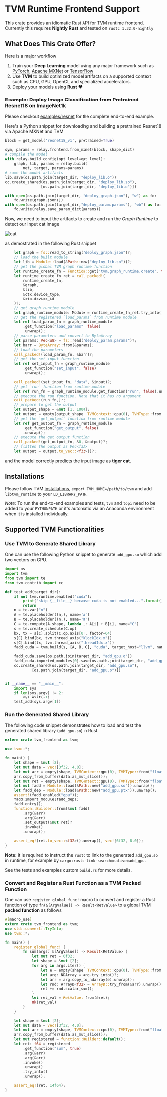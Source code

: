 <!--- Licensed to the Apache Software Foundation (ASF) under one -->
<!--- or more contributor license agreements.  See the NOTICE file -->
<!--- distributed with this work for additional information -->
<!--- regarding copyright ownership.  The ASF licenses this file -->
<!--- to you under the Apache License, Version 2.0 (the -->
<!--- "License"); you may not use this file except in compliance -->
<!--- with the License.  You may obtain a copy of the License at -->

<!---   http://www.apache.org/licenses/LICENSE-2.0 -->

<!--- Unless required by applicable law or agreed to in writing, -->
<!--- software distributed under the License is distributed on an -->
<!--- "AS IS" BASIS, WITHOUT WARRANTIES OR CONDITIONS OF ANY -->
<!--- KIND, either express or implied.  See the License for the -->
<!--- specific language governing permissions and limitations -->
<!--- under the License. -->

# TVM Runtime Frontend Support

This crate provides an idiomatic Rust API for [TVM](https://github.com/apache/incubator-tvm) runtime frontend. Currently this requires **Nightly Rust** and tested on `rustc 1.32.0-nightly`

## What Does This Crate Offer?

Here is a major workflow

1. Train your **Deep Learning** model using any major framework such as [PyTorch](https://pytorch.org/), [Apache MXNet](https://mxnet.incubator.apache.org/) or [TensorFlow](https://www.tensorflow.org/)
2. Use **TVM** to build optimized model artifacts on a supported context such as CPU, GPU, OpenCL and specialized accelerators.
3. Deploy your models using **Rust** :heart:

### Example: Deploy Image Classification from Pretrained Resnet18 on ImageNet1k

Please checkout [examples/resnet](examples/resnet) for the complete end-to-end example.

Here's a Python snippet for downloading and building a pretrained Resnet18 via Apache MXNet and TVM

```python
block = get_model('resnet18_v1', pretrained=True)

sym, params = relay.frontend.from_mxnet(block, shape_dict)
# compile the model
with relay.build_config(opt_level=opt_level):
    graph, lib, params = relay.build(
        net, target, params=params)
# same the model artifacts
lib.save(os.path.join(target_dir, "deploy_lib.o"))
cc.create_shared(os.path.join(target_dir, "deploy_lib.so"),
                [os.path.join(target_dir, "deploy_lib.o")])

with open(os.path.join(target_dir, "deploy_graph.json"), "w") as fo:
    fo.write(graph.json())
with open(os.path.join(target_dir,"deploy_param.params"), "wb") as fo:
    fo.write(relay.save_param_dict(params))
```

Now, we need to input the artifacts to create and run the *Graph Runtime* to detect our input cat image

![cat](https://github.com/dmlc/mxnet.js/blob/master/data/cat.png?raw=true)

as demostrated in the following Rust snippet

```rust
    let graph = fs::read_to_string("deploy_graph.json")?;
    // load the built module
    let lib = Module::load(&Path::new("deploy_lib.so"))?;
    // get the global TVM graph runtime function
    let runtime_create_fn = Function::get("tvm.graph_runtime.create", true).unwrap();
    let runtime_create_fn_ret = call_packed!(
        runtime_create_fn,
        &graph,
        &lib,
        &ctx.device_type,
        &ctx.device_id
    )?;
    // get graph runtime module
    let graph_runtime_module: Module = runtime_create_fn_ret.try_into()?;
    // get the registered `load_params` from runtime module
    let ref load_param_fn = graph_runtime_module
        .get_function("load_params", false)
        .unwrap();
    // parse parameters and convert to ByteArray
    let params: Vec<u8> = fs::read("deploy_param.params")?;
    let barr = ByteArray::from(&params);
    // load the parameters
    call_packed!(load_param_fn, &barr)?;
    // get the set_input function
    let ref set_input_fn = graph_runtime_module
        .get_function("set_input", false)
        .unwrap();

    call_packed!(set_input_fn, "data", &input)?;
    // get `run` function from runtime module
    let ref run_fn = graph_runtime_module.get_function("run", false).unwrap();
    // execute the run function. Note that it has no argument
    call_packed!(run_fn,)?;
    // prepare to get the output
    let output_shape = &mut [1, 1000];
    let output = empty(output_shape, TVMContext::cpu(0), TVMType::from("float32"));
    // get the `get_output` function from runtime module
    let ref get_output_fn = graph_runtime_module
        .get_function("get_output", false)
        .unwrap();
    // execute the get output function
    call_packed!(get_output_fn, &0, &output)?;
    // flatten the output as Vec<f32>
    let output = output.to_vec::<f32>()?;
```

and the model correctly predicts the input image as **tiger cat**.

## Installations

Please follow TVM [installations](https://tvm.apache.org/docs/install/index.html), `export TVM_HOME=/path/to/tvm` and add `libtvm_runtime` to your `LD_LIBRARY_PATH`.

*Note:* To run the end-to-end examples and tests, `tvm` and `topi` need to be added to your `PYTHONPATH` or it's automatic via an Anaconda environment when it is installed individually.

## Supported TVM Functionalities

### Use TVM to Generate Shared Library

One can use the following Python snippet to generate `add_gpu.so` which add two vectors on GPU.

```python
import os
import tvm
from tvm import te
from tvm.contrib import cc

def test_add(target_dir):
    if not tvm.runtime.enabled("cuda"):
        print("skip {__file__} because cuda is not enabled...".format(__file__=__file__))
        return
    n = te.var("n")
    A = te.placeholder((n,), name='A')
    B = te.placeholder((n,), name='B')
    C = te.compute(A.shape, lambda i: A[i] + B[i], name="C")
    s = te.create_schedule(C.op)
    bx, tx = s[C].split(C.op.axis[0], factor=64)
    s[C].bind(bx, tvm.thread_axis("blockIdx.x"))
    s[C].bind(tx, tvm.thread_axis("threadIdx.x"))
    fadd_cuda = tvm.build(s, [A, B, C], "cuda", target_host="llvm", name="myadd")

    fadd_cuda.save(os.path.join(target_dir, "add_gpu.o"))
    fadd_cuda.imported_modules[0].save(os.path.join(target_dir, "add_gpu.ptx"))
    cc.create_shared(os.path.join(target_dir, "add_gpu.so"),
            [os.path.join(target_dir, "add_gpu.o")])


if __name__ == "__main__":
    import sys
    if len(sys.argv) != 2:
        sys.exit(-1)
    test_add(sys.argv[1])
```

### Run the Generated Shared Library

The following code snippet demonstrates how to load and test the generated shared library (`add_gpu.so`) in Rust.

```rust
extern crate tvm_frontend as tvm;

use tvm::*;

fn main() {
    let shape = &mut [2];
    let mut data = vec![3f32, 4.0];
    let mut arr = empty(shape, TVMContext::gpu(0), TVMType::from("float32"));
    arr.copy_from_buffer(data.as_mut_slice());
    let mut ret = empty(shape, TVMContext::gpu(0), TVMType::from("float32"));
    let mut fadd = Module::load(&Path::new("add_gpu.so")).unwrap();
    let fadd_dep = Module::load(&Path::new("add_gpu.ptx")).unwrap();
    assert!(fadd.enabled("gpu"));
    fadd.import_module(fadd_dep);
    fadd.entry();
    function::Builder::from(&mut fadd)
        .arg(&arr)
        .arg(&arr)
        .set_output(&mut ret)?
        .invoke()
        .unwrap();

    assert_eq!(ret.to_vec::<f32>().unwrap(), vec![6f32, 8.0]);
}
```

**Note:** it is required to instruct the `rustc` to link to the generated `add_gpu.so` in runtime, for example by
`cargo:rustc-link-search=native=add_gpu`.

See the tests and examples custom `build.rs` for more details.

### Convert and Register a Rust Function as a TVM Packed Function

One can use `register_global_func!` macro to convert and register a Rust
function of type `fn(&[ArgValue]) -> Result<RetValue>` to a global TVM **packed function** as follows

```rust
#[macro_use]
extern crate tvm_frontend as tvm;
use std::convert::TryInto;
use tvm::*;

fn main() {
    register_global_func! {
        fn sum(args: &[ArgValue]) -> Result<RetValue> {
            let mut ret = 0f32;
            let shape = &mut [2];
            for arg in args.iter() {
                let e = empty(shape, TVMContext::cpu(0), TVMType::from("float32"));
                let arg: NDArray = arg.try_into()?;
                let arr = arg.copy_to_ndarray(e).unwrap();
                let rnd: ArrayD<f32> = ArrayD::try_from(&arr).unwrap();
                ret += rnd.scalar_sum();
            }
            let ret_val = RetValue::from(&ret);
            Ok(ret_val)
        }
    }

    let shape = &mut [2];
    let mut data = vec![3f32, 4.0];
    let mut arr = empty(shape, TVMContext::cpu(0), TVMType::from("float32"));
    arr.copy_from_buffer(data.as_mut_slice());
    let mut registered = function::Builder::default();
    let ret: f64 = registered
        .get_function("sum", true)
        .arg(&arr)
        .arg(&arr)
        .invoke()
        .unwrap()
        .try_into()
        .unwrap();

    assert_eq!(ret, 14f64);
}
```
